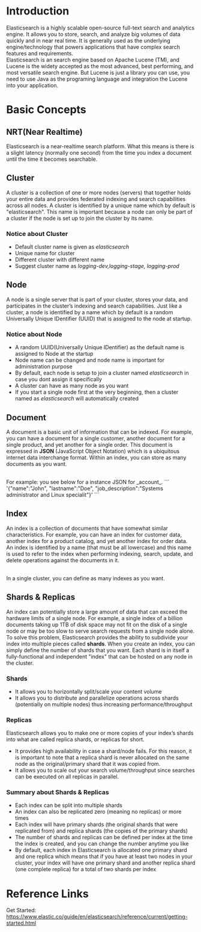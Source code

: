# Introduction
Elasticsearch is a highly scalable open-source full-text search and analytics engine. It allows you to store, search, and analyze big volumes of data quickly and in near real time. It is generally used as the underlying engine/technology that powers applications that have complex search features and requirements.
<br>
Elasticsearch is an search engine based on Apache Lucene (TM), and Lucene is the widety accepted as the most advanced, best performing, and most versatile search engine. But Lucene is just a library you can use, you need to use Java as the programing language and integration the Lucene into your application.


# Basic Concepts

## NRT(Near Realtime)
Elasticsearch is a near-realtime search platform. What this means is there is a slight latency (normally one second) from the time you index a document until the time it becomes searchable.

## Cluster
A cluster is a collection of one or more nodes (servers) that together holds your entire data and provides federated indexing and search capabilities across all nodes. A cluster is identified by a unique name which by default is "elasticsearch". This name is important because a node can only be part of a cluster if the node is set up to join the cluster by its name.

### Notice about Cluster
* Default cluster name is given as _elasticsearch_
* Unique name for cluster
* Different cluster with different name
* Suggest cluster name as _logging-dev,logging-stage, logging-prod_

## Node
A node is a single server that is part of your cluster, stores your data, and participates in the cluster’s indexing and search capabilities. Just like a cluster, a node is identified by a name which by default is a random Universally Unique IDentifier (UUID) that is assigned to the node at startup. 

### Notice about Node
* A random UUID(Universally Unique IDentifier) as the default name is assigned to Node at the startup
* Node name can be changed and node name is important for administration purpose
* By default, each node is setup to join a cluster named _elasticsearch_ in case you dont assign it specifically
* A cluster can have as many node as you want
* If you start a single node first at the very beginning, then a cluster named as _elasticsearch_ will automatically created

## Document
A document is a basic unit of information that can be indexed. For example, you can have a document for a single customer, another document for a single product, and yet another for a single order. This document is expressed in **JSON** (JavaScript Object Notation) which is a ubiquitous internet data interchange format. Within an index, you can store as many documents as you want.

<br>
For example: you see below for a instance JSON for _account_.
```
'{"name":"John", "lastname":"Doe", "job_description":"Systems administrator and Linux specialit"}'
```

## Index
An index is a collection of documents that have somewhat similar characteristics. For example, you can have an index for customer data, another index for a product catalog, and yet another index for order data. An index is identified by a name (that must be all lowercase) and this name is used to refer to the index when performing indexing, search, update, and delete operations against the documents in it.

<br>
In a single cluster, you can define as many indexes as you want.


## Shards & Replicas
An index can potentially store a large amount of data that can exceed the hardware limits of a single node. For example, a single index of a billion documents taking up 1TB of disk space may not fit on the disk of a single node or may be too slow to serve search requests from a single node alone.
<br>
To solve this problem, Elasticsearch provides the ability to subdivide your index into multiple pieces called **shards**. When you create an index, you can simply define the number of shards that you want. Each shard is in itself a fully-functional and independent "index" that can be hosted on any node in the cluster.

### Shards
* It allows you to horizontally split/scale your content volume
* It allows you to distribute and parallelize operations across shards (potentially on multiple nodes) thus increasing performance/throughput

### Replicas
Elasticsearch allows you to make one or more copies of your index’s shards into what are called replica shards, or replicas for short.
* It provides high availability in case a shard/node fails. For this reason, it is important to note that a replica shard is never allocated on the same node as the original/primary shard that it was copied from.
* It allows you to scale out your search volume/throughput since searches can be executed on all replicas in parallel.

### Summary about Shards & Replicas
* Each index can be split into multiple shards
* An index can also be replicated zero (meaning no replicas) or more times
* Each index will have primary shards (the original shards that were replicated from) and replica shards (the copies of the primary shards)
* The number of shards and replicas can be defined per index at the time the index is created, and you can change the number anytime you like
* By default, each index in Elasticsearch is allocated one primary shard and one replica which means that if you have at least two nodes in your cluster, your index will have one primary shard and another replica shard (one complete replica) for a total of two shards per index




# Reference Links

Get Started: https://www.elastic.co/guide/en/elasticsearch/reference/current/getting-started.html


